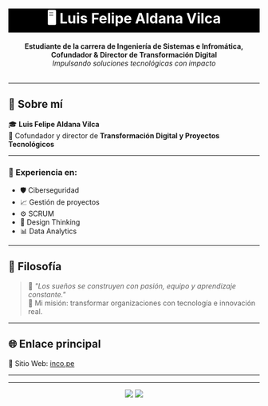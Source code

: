 <h1 align="center" style="color:#fff; background:#000;">🖥️ Luis Felipe Aldana Vilca</h1>

<p align="center">
  <b>Estudiante de la carrera de Ingeniería de Sistemas e Infromática, Cofundador & Director de Transformación Digital</b> <br/>
  <i>Impulsando soluciones tecnológicas con impacto</i> <br/><br/>
</p>

---

## 🚀 Sobre mí

🎓 **Luis Felipe Aldana Vilca**  
💼 Cofundador y director de **Transformación Digital y Proyectos Tecnológicos**

---

### 🔧 Experiencia en:

- 🛡️ Ciberseguridad  
- 📈 Gestión de proyectos  
- ⚙️ SCRUM  
- 🎯 Design Thinking  
- 📊 Data Analytics

---

## 🌟 Filosofía

> 💬 _"Los sueños se construyen con pasión, equipo y aprendizaje constante."_  
> 🎯 Mi misión: transformar organizaciones con tecnología e innovación real.

---

## 🌐 Enlace principal

🔗 Sitio Web: [inco.pe](https://inco.pe)

---
---

<p align="center">
  <img src="https://img.shields.io/badge/Hecho%20con-Markdown-black?style=for-the-badge&logo=markdown" />
  <img src="https://img.shields.io/badge/HTML-Creativo-yellow?style=for-the-badge&logo=html5&logoColor=black" />
</p>


